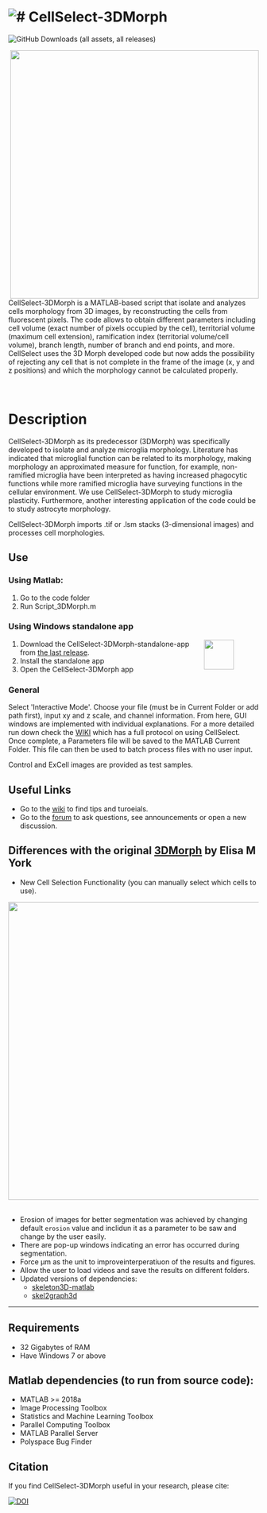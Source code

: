 
# 
# ![# CellSelect-3DMorph ](https://github.com/CGK-Laboratory/.github/assets/133057205/2d6d4003-04c6-4772-a32e-27d45efd12fa "CellSelect-3DMorph ") 


![GitHub Downloads (all assets, all releases)](https://img.shields.io/github/downloads/CGK-Laboratory/CellSelect-3DMorph/total?style=for-the-badge&color=0c9310)

<div align="center">
<img align="right" src="https://github.com/CGK-Laboratory/CellSelect_3DMorph/assets/133057205/84d05c81-4c03-4797-9398-2243a37b15f6" width="500">
</div>

CellSelect-3DMorph is a MATLAB-based script that isolate and analyzes cells morphology from 3D images, by reconstructing the cells from fluorescent pixels. The code allows to obtain different parameters including cell volume (exact number of pixels occupied by the cell), territorial volume (maximum cell extension), ramification index (territorial volume/cell volume), branch length, number of branch and end points, and more. CellSelect uses the 3D Morph developed code but now adds the possibility of rejecting any cell that is not complete in the frame of the image (x, y and z positions) and which the morphology cannot be calculated properly.
<br><br><br>


Description
===========
CellSelect-3DMorph as its predecessor (3DMorph) was specifically developed to isolate and analyze microglia morphology. Literature has indicated that microglial function can be related to its morphology, making morphology an approximated measure for function, for example, non-ramified microglia have been interpreted as having increased phagocytic functions while more ramified microglia have surveying functions in the cellular environment. We use CellSelect-3DMorph to study microglia plasticity. Furthermore, another interesting application of the code could be to study astrocyte morphology. 

CellSelect-3DMorph imports .tif or .lsm stacks (3-dimensional images) and processes cell morphologies.

## Use

### Using Matlab:
1. Go to the code folder
2. Run Script_3DMorph.m

### Using Windows standalone app 
<img align="right" src="https://github.com/user-attachments/assets/53e2ba87-6964-4f01-bba3-aa1c7b81e5e0" width="60" style="margin-right: 50;">

1. Download the CellSelect-3DMorph-standalone-app from [the last release](https://github.com/CGK-Laboratory/CellSelect-3DMorph/releases/latest).
2. Install the standalone app
3. Open the CellSelect-3DMorph app


### General
Select 'Interactive Mode'. Choose your file (must be in Current Folder or add path first), input xy and z scale, and channel information. 
From here, GUI windows are implemented with individual explanations. For a more detailed run down check the [WIKI]() which has a full protocol on using CellSelect. 
Once complete, a Parameters file will be saved to the MATLAB Current Folder. This file can then be used to batch process files with no user input. 

Control and ExCell images are provided as test samples. 

## Useful Links

- Go to the [wiki](https://github.com/CGK-Laboratory/CellSelect-3DMorph/wiki) to find tips and turoeials.
- Go to the [forum](https://github.com/CGK-Laboratory/CellSelect-3DMorph/discussions) to ask questions, see announcements or open a new discussion.
  
## Differences with the original [3DMorph](https://github.com/ElisaYork/3DMorph) by Elisa M York


- New Cell Selection Functionality (you can manually select which cells to use).

<img align="center" src="https://github.com/user-attachments/assets/82b49ecb-3333-40d5-8873-73423c41683b" width="600">
<br><br>

- Erosion of images for better segmentation was achieved by changing default `erosion` value and inclidun it as a parameter to be saw and change by the user easily.
- There are pop-up windows indicating an error has occurred during segmentation.
- Force µm as the unit to improveinterperatiuon of the results and figures.
- Allow the user to load videos and save the results on different folders.
- Updated versions of dependencies:
  * [skeleton3D-matlab](https://github.com/phi-max/skeleton3d-matlab)
  * [skel2graph3d](https://github.com/phi-max/skel2graph3d-matlab)

------------------------------------------------------------

  ## Requirements 
- 32 Gigabytes of RAM
- Have Windows 7 or above


## Matlab dependencies (to run from source code):
- MATLAB >= 2018a
- Image Processing Toolbox
- Statistics and Machine Learning Toolbox
- Parallel Computing Toolbox
- MATLAB Parallel Server
- Polyspace Bug Finder


## Citation

If you find CellSelect-3DMorph useful in your research, please cite:

[![DOI](https://zenodo.org/badge/DOI/10.5281/zenodo.12587784.svg)](https://doi.org/10.5281/zenodo.12587783)
